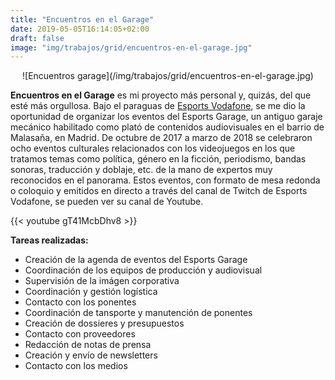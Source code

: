 ```yaml
---
title: "Encuentros en el Garage"
date: 2019-05-05T16:14:05+02:00
draft: false
image: "img/trabajos/grid/encuentros-en-el-garage.jpg"
---
```


<center>![Encuentros garage](/img/trabajos/grid/encuentros-en-el-garage.jpg)</center>

**Encuentros en el Garage** es mi proyecto más personal y, quizás, del que esté más orgullosa. Bajo el paraguas de [Esports Vodafone](https://www.youtube.com/channel/UC7LpTyvkDpii4dU8X2DWwlQ), se me dio la oportunidad de organizar los eventos del Esports Garage, un antiguo garaje mecánico habilitado como plató de contenidos audiovisuales en el barrio de Malasaña, en Madrid.
De octubre de 2017 a marzo de 2018 se celebraron ocho eventos culturales relacionados con los videojuegos en los que tratamos temas como política, género en la ficción, periodismo, bandas sonoras, traducción y doblaje, etc. de la mano de expertos muy reconocidos en el panorama.
Estos eventos, con formato de mesa redonda o coloquio y emitidos en directo a través del canal de Twitch de Esports Vodafone, se pueden ver su canal de Youtube.

{{< youtube gT41McbDhv8 >}}

**Tareas realizadas:**

+ Creación de la agenda de eventos del Esports Garage
+ Coordinación de los equipos de producción y audiovisual
+ Supervisión de la imágen corporativa
+ Coordinación y gestión logística
+ Contacto con los ponentes
+ Coordinación de tansporte y manutención de ponentes
+ Creación de dossieres y presupuestos
+ Contacto con proveedores
+ Redacción de notas de prensa
+ Creación y envío de newsletters
+ Contacto con los medios
